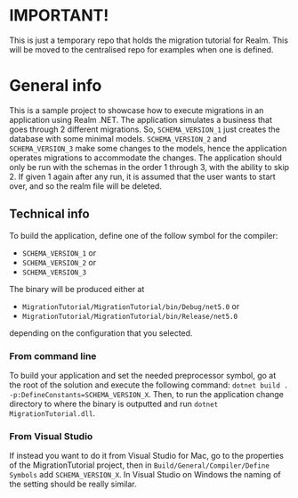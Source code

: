 ﻿# IMPORTANT!
This is just a temporary repo that holds the migration tutorial for Realm. This will be moved to the centralised repo for examples when one is defined.

# General info
This is a sample project to showcase how to execute migrations in an application using Realm .NET.
The application simulates a business that goes through 2 different migrations. So, `SCHEMA_VERSION_1` just creates the database with some minimal models. `SCHEMA_VERSION_2` and `SCHEMA_VERSION_3` make some changes to the models, hence the application operates migrations to accommodate the changes.
The application should only be run with the schemas in the order 1 through 3, with the ability to skip 2. If given 1 again after any run, it is assumed that the user wants to start over, and so the realm file will be deleted.

## Technical info
To build the application, define one of the follow symbol for the compiler:
* `SCHEMA_VERSION_1` or
* `SCHEMA_VERSION_2` or
* `SCHEMA_VERSION_3`

The binary will be produced either at
* `MigrationTutorial/MigrationTutorial/bin/Debug/net5.0` or
* `MigrationTutorial/MigrationTutorial/bin/Release/net5.0`

depending on the configuration that you selected.

### From command line
To build your application and set the needed preprocessor symbol, go at the root of the solution and execute the following command: `dotnet build . -p:DefineConstants=SCHEMA_VERSION_X`. Then, to run the application change directory to where the binary is outputted and run `dotnet MigrationTutorial.dll`.

### From Visual Studio
If instead you want to do it from Visual Studio for Mac, go to the properties of the MigrationTutorial project, then in `Build/General/Compiler/Define Symbols` add `SCHEMA_VERSION_X`.
In Visual Studio on Windows the naming of the setting should be really similar.